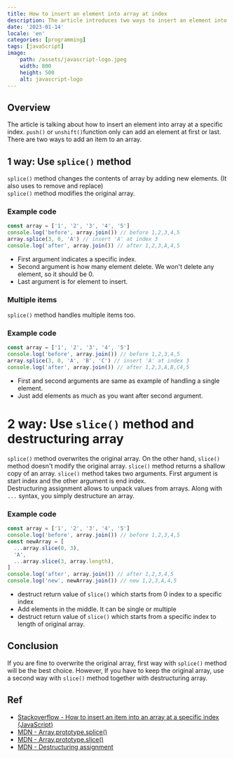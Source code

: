 ```yaml
---
title: How to insert an element into array at index
description: The article introduces two ways to insert an element into array at a specific index.
date: '2023-01-14'
locale: 'en'
categories: [programming]
tags: [javaScript]
image:
    path: /assets/javascript-logo.jpeg
    width: 800
    height: 500
    alt: javascript-logo
---
```


## Overview
The article is talking about how to insert an element into array at a specific index.
```push()``` or ```unshift()```function only can add an element at first or last. 
There are two ways to add an item to an array.

## 1 way: Use ```splice()``` method
```splice()``` method changes the contents of array by adding new elements. (It also uses to remove and replace) <br>
```splice()``` method modifies the original array.

### Example code
```js
const array = ['1', '2', '3', '4', '5']
console.log('before', array.join()) // before 1,2,3,4,5
array.splice(3, 0, 'A') // insert 'A' at index 3
console.log('after', array.join()) // after 1,2,3,A,4,5
```
- First argument indicates a specific index.
- Second argument is how many element delete. We won't delete any element, so it should be 0.
- Last argument is for element to insert.

### Multiple items
```splice()``` method handles multiple items too.
### Example code
```js
const array = ['1', '2', '3', '4', '5']
console.log('before', array.join()) // before 1,2,3,4,5
array.splice(3, 0, 'A', 'B', 'C') // insert 'A' at index 3
console.log('after', array.join()) // after 1,2,3,A,B,C4,5
```
- First and second arguments are same as example of handling a single element.
- Just add elements as much as you want after second argument.

# 2 way: Use ```slice()``` method and destructuring array
```splice()``` method overwrites the original array. On the other hand, ```slice()``` method doesn't modify the original array.
```slice()``` method returns a shallow copy of an array. ```slice()``` method takes two arguments. 
First argument is start index and the other argument is end index. <br>
Destructuring assignment allows to unpack values from arrays. Along with ```...``` syntax, you simply destructure an array.

### Example code
```js
const array = ['1', '2', '3', '4', '5']
console.log('before', array.join()) // before 1,2,3,4,5
const newArray = [
  ...array.slice(0, 3),
  'A',
  ...array.slice(3, array.length),
]
console.log('after', array.join()) // after 1,2,3,4,5
console.log('new', newArray.join()) // new 1,2,3,A,4,5
```
- destruct return value of ```slice()``` which starts from 0 index to a specific index 
- Add elements in the middle. It can be single or multiple
- destruct return value of ```slice()``` which starts from a specific index to length of original array.

## Conclusion
If you are fine to overwrite the original array, first way with ```splice()``` method will be the best choice. However,
If you have to keep the original array, use a second way with ```slice()``` method together with destructuring array.

## Ref
- [Stackoverflow - How to insert an item into an array at a specific index (JavaScript)](https://stackoverflow.com/questions/586182/how-to-insert-an-item-into-an-array-at-a-specific-index-javascript)
- [MDN - Array.prototype.splice()](https://developer.mozilla.org/en-US/docs/Web/JavaScript/Reference/Global_Objects/Array/splice)
- [MDN - Array.prototype.slice()](https://developer.mozilla.org/en-US/docs/Web/JavaScript/Reference/Global_Objects/Array/slice)
- [MDN - Destructuring assignment](https://developer.mozilla.org/en-US/docs/Web/JavaScript/Reference/Operators/Destructuring_assignment)
